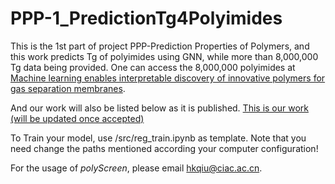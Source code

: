 # PPP-1_PredictionTg4Polyimides
This is the 1st part of project PPP-Prediction Properties of Polymers, and this work predicts Tg of polyimides using GNN, while more than 8,000,000 Tg data being provided. One can access the 8,000,000 polyimides at [Machine learning enables interpretable discovery of innovative polymers for gas separation membranes](https://www.science.org/doi/10.1126/sciadv.abn9545). 

And our work will also be listed below as it is published.
[This is our work (will be updated once accepted)](http://www.ciac.jl.cn/)

To Train your model, use /src/reg_train.ipynb as template. Note that you need change the paths mentioned according your computer configuration!

For the usage of _polyScreen_, please email [hkqiu@ciac.ac.cn](hkqiu@ciac.ac.cn).

